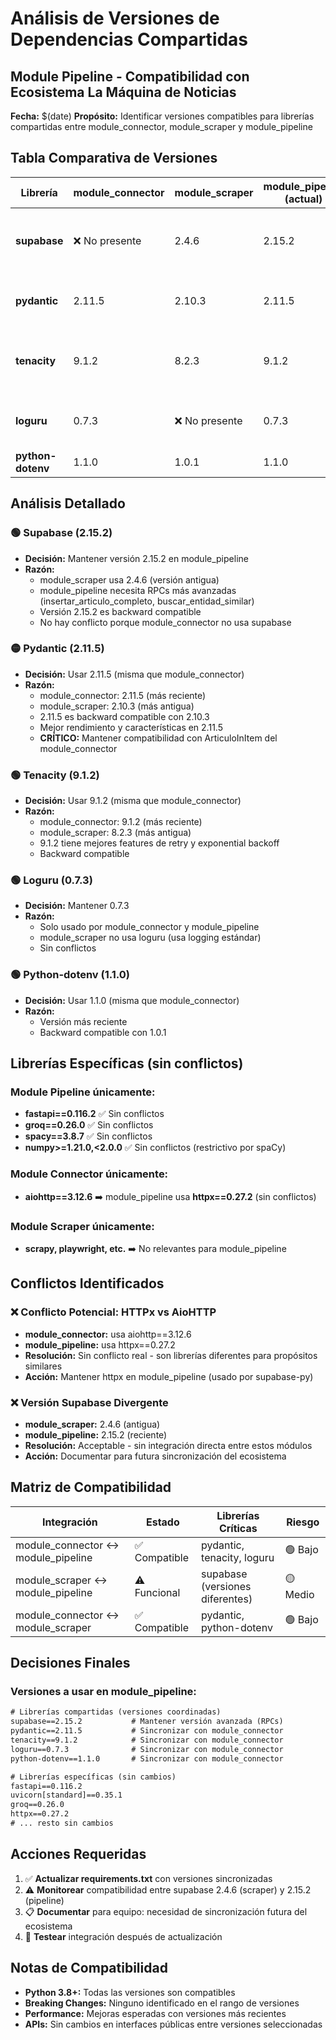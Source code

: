 # Análisis de Versiones de Dependencias Compartidas
## Module Pipeline - Compatibilidad con Ecosistema La Máquina de Noticias

**Fecha:** $(date)
**Propósito:** Identificar versiones compatibles para librerías compartidas entre module_connector, module_scraper y module_pipeline

## Tabla Comparativa de Versiones

| Librería | module_connector | module_scraper | module_pipeline (actual) | Versión Recomendada | Justificación |
|----------|------------------|----------------|-------------------------|---------------------|---------------|
| **supabase** | ❌ No presente | 2.4.6 | 2.15.2 | **2.15.2** | Mantener versión más reciente para compatibilidad con RPCs |
| **pydantic** | 2.11.5 | 2.10.3 | 2.11.5 | **2.11.5** | Versión más reciente con mejor rendimiento |
| **tenacity** | 9.1.2 | 8.2.3 | 9.1.2 | **9.1.2** | Versión más reciente con mejores features de retry |
| **loguru** | 0.7.3 | ❌ No presente | 0.7.3 | **0.7.3** | Mantener versión actual, scraper no usa loguru |
| **python-dotenv** | 1.1.0 | 1.0.1 | 1.1.0 | **1.1.0** | Versión más reciente |

## Análisis Detallado

### 🟢 Supabase (2.15.2)
- **Decisión:** Mantener versión 2.15.2 en module_pipeline
- **Razón:** 
  - module_scraper usa 2.4.6 (versión antigua)
  - module_pipeline necesita RPCs más avanzadas (insertar_articulo_completo, buscar_entidad_similar)
  - Versión 2.15.2 es backward compatible
  - No hay conflicto porque module_connector no usa supabase

### 🟡 Pydantic (2.11.5)
- **Decisión:** Usar 2.11.5 (misma que module_connector)
- **Razón:**
  - module_connector: 2.11.5 (más reciente)
  - module_scraper: 2.10.3 (más antigua)
  - 2.11.5 es backward compatible con 2.10.3
  - Mejor rendimiento y características en 2.11.5
  - **CRÍTICO:** Mantener compatibilidad con ArticuloInItem del module_connector

### 🟢 Tenacity (9.1.2)
- **Decisión:** Usar 9.1.2 (misma que module_connector)
- **Razón:**
  - module_connector: 9.1.2 (más reciente)
  - module_scraper: 8.2.3 (más antigua)
  - 9.1.2 tiene mejores features de retry y exponential backoff
  - Backward compatible

### 🟢 Loguru (0.7.3)
- **Decisión:** Mantener 0.7.3
- **Razón:**
  - Solo usado por module_connector y module_pipeline
  - module_scraper no usa loguru (usa logging estándar)
  - Sin conflictos

### 🟢 Python-dotenv (1.1.0)
- **Decisión:** Usar 1.1.0 (misma que module_connector)
- **Razón:**
  - Versión más reciente
  - Backward compatible con 1.0.1

## Librerías Específicas (sin conflictos)

### Module Pipeline únicamente:
- **fastapi==0.116.2** ✅ Sin conflictos
- **groq==0.26.0** ✅ Sin conflictos  
- **spacy==3.8.7** ✅ Sin conflictos
- **numpy>=1.21.0,<2.0.0** ✅ Sin conflictos (restrictivo por spaCy)

### Module Connector únicamente:
- **aiohttp==3.12.6** ➡️ module_pipeline usa **httpx==0.27.2** (sin conflictos)

### Module Scraper únicamente:
- **scrapy, playwright, etc.** ➡️ No relevantes para module_pipeline

## Conflictos Identificados

### ❌ Conflicto Potencial: HTTPx vs AioHTTP
- **module_connector:** usa aiohttp==3.12.6
- **module_pipeline:** usa httpx==0.27.2
- **Resolución:** Sin conflicto real - son librerías diferentes para propósitos similares
- **Acción:** Mantener httpx en module_pipeline (usado por supabase-py)

### ❌ Versión Supabase Divergente
- **module_scraper:** 2.4.6 (antigua)
- **module_pipeline:** 2.15.2 (reciente)
- **Resolución:** Acceptable - sin integración directa entre estos módulos
- **Acción:** Documentar para futura sincronización del ecosistema

## Matriz de Compatibilidad

| Integración | Estado | Librerías Críticas | Riesgo |
|-------------|--------|-------------------|--------|
| module_connector ↔ module_pipeline | ✅ Compatible | pydantic, tenacity, loguru | 🟢 Bajo |
| module_scraper ↔ module_pipeline | ⚠️ Funcional | supabase (versiones diferentes) | 🟡 Medio |
| module_connector ↔ module_scraper | ✅ Compatible | pydantic, python-dotenv | 🟢 Bajo |

## Decisiones Finales

### Versiones a usar en module_pipeline:
```txt
# Librerías compartidas (versiones coordinadas)
supabase==2.15.2           # Mantener versión avanzada (RPCs)
pydantic==2.11.5           # Sincronizar con module_connector  
tenacity==9.1.2            # Sincronizar con module_connector
loguru==0.7.3              # Sincronizar con module_connector
python-dotenv==1.1.0       # Sincronizar con module_connector

# Librerías específicas (sin cambios)
fastapi==0.116.2
uvicorn[standard]==0.35.1
groq==0.26.0
httpx==0.27.2
# ... resto sin cambios
```

## Acciones Requeridas

1. ✅ **Actualizar requirements.txt** con versiones sincronizadas
2. ⚠️ **Monitorear** compatibilidad entre supabase 2.4.6 (scraper) y 2.15.2 (pipeline)
3. 📋 **Documentar** para equipo: necesidad de sincronización futura del ecosistema
4. 🧪 **Testear** integración después de actualización

## Notas de Compatibilidad

- **Python 3.8+:** Todas las versiones son compatibles
- **Breaking Changes:** Ninguno identificado en el rango de versiones
- **Performance:** Mejoras esperadas con versiones más recientes
- **APIs:** Sin cambios en interfaces públicas entre versiones seleccionadas
